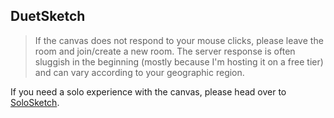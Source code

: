 ## DuetSketch

> If the canvas does not respond to your mouse clicks, please leave the room and join/create a new room. The server response is often sluggish in the beginning (mostly because I'm hosting it on a free tier) and can vary according to your geographic region.

If you need a solo experience with the canvas, please head over to [SoloSketch](https://solosketch.vercel.app).

